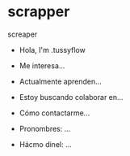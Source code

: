 # scrapper
screaper
- Hola, I'm .tussyflow

- Me interesa...

- Actualmente aprenden...

- Estoy buscando colaborar en...

- Cómo contactarme...

- Pronombres: ...

- Hácmo dinel: ...
